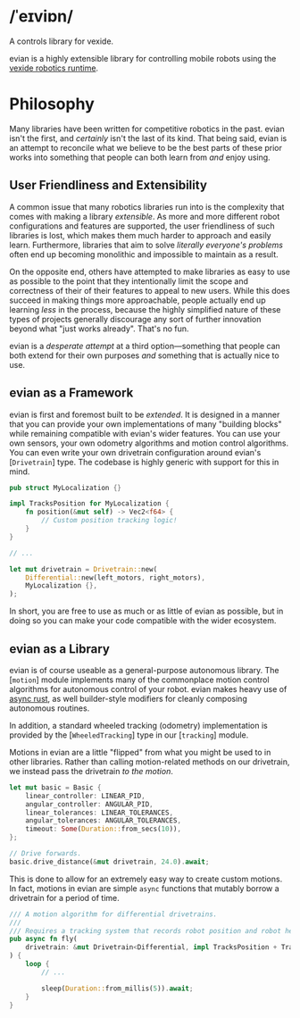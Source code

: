 # /ˈeɪviɒn/

A controls library for vexide.

evian is a highly extensible library for controlling mobile robots using the [vexide robotics runtime].

[vexide robotics runtime]: https://vexide.dev/

# Philosophy

Many libraries have been written for competitive robotics in the past. evian isn't the first, and *certainly* isn't the last of its kind. That being said, evian is an attempt to reconcile what we believe to be the best parts of these prior works into something that people can both learn from *and* enjoy using.

## User Friendliness and Extensibility

A common issue that many robotics libraries run into is the complexity that comes with making a library *extensible*. As more and more different robot configurations and features are supported, the user friendliness of such libraries is lost, which makes them much harder to approach and easily learn. Furthermore, libraries that aim to solve *literally everyone's problems* often end up becoming monolithic and impossible to maintain as a result.

On the opposite end, others have attempted to make libraries as easy to use as possible to the point that they intentionally limit the scope and correctness of their of their features to appeal to new users. While this does succeed in making things more approachable, people actually end up learning *less* in the process, because the highly simplified nature of these types of projects generally discourage any sort of further innovation beyond what "just works already". That's no fun.

evian is a *desperate attempt* at a third option—something that people can both extend for their own purposes *and* something that is actually nice to use.

## evian as a Framework

evian is first and foremost built to be *extended*. It is designed in a manner that you can provide your own implementations of many "building blocks" while remaining compatible with evian's wider features. You can use your own sensors, your own odometry algorithms and motion control algorithms. You can even write your own drivetrain configuration around evian's [`Drivetrain`] type. The codebase is highly generic with support for this in mind.

```rs
pub struct MyLocalization {}

impl TracksPosition for MyLocalization {
    fn position(&mut self) -> Vec2<f64> {
        // Custom position tracking logic!
    }
}

// ...

let mut drivetrain = Drivetrain::new(
    Differential::new(left_motors, right_motors),
    MyLocalization {},
);
```

In short, you are free to use as much or as little of evian as possible, but in doing so you can make your code compatible with the wider ecosystem.

## evian as a Library

evian is of course useable as a general-purpose autonomous library. The [`motion`] module implements many of the commonplace motion control algorithms for autonomous control of your robot. evian makes heavy use of [async rust], as well builder-style modifiers for cleanly composing autonomous routines.

[async rust]: https://vexide.dev/docs/async-introduction/

In addition, a standard wheeled tracking (odometry) implementation is provided by the [`WheeledTracking`] type in our [`tracking`] module.

Motions in evian are a little "flipped" from what you might be used to in other libraries. Rather than calling motion-related methods on our drivetrain, we instead pass the drivetrain *to the motion*.

```rs
let mut basic = Basic {
    linear_controller: LINEAR_PID,
    angular_controller: ANGULAR_PID,
    linear_tolerances: LINEAR_TOLERANCES,
    angular_tolerances: ANGULAR_TOLERANCES,
    timeout: Some(Duration::from_secs(10)),
};

// Drive forwards.
basic.drive_distance(&mut drivetrain, 24.0).await;
```

This is done to allow for an extremely easy way to create custom motions. In fact, motions in evian are simple `async` functions that mutably borrow a drivetrain for a period of time.

```rs
/// A motion algorithm for differential drivetrains.
///
/// Requires a tracking system that records robot position and robot heading (orientation).
pub async fn fly(
    drivetrain: &mut Drivetrain<Differential, impl TracksPosition + TracksHeading>,
) {
    loop {
        // ...

        sleep(Duration::from_millis(5)).await;
    }
}
```
